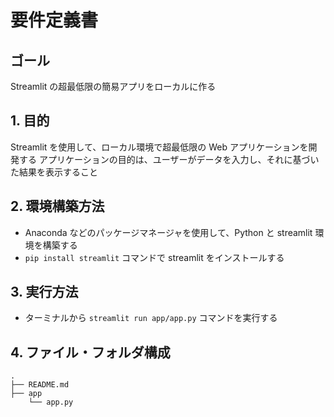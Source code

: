# 要件定義書

## ゴール
Streamlit の超最低限の簡易アプリをローカルに作る

## 1. 目的
Streamlit を使用して、ローカル環境で超最低限の Web アプリケーションを開発する
アプリケーションの目的は、ユーザーがデータを入力し、それに基づいた結果を表示すること

## 2. 環境構築方法
- Anaconda などのパッケージマネージャを使用して、Python と streamlit 環境を構築する
- `pip install streamlit` コマンドで streamlit をインストールする

## 3. 実行方法
- ターミナルから `streamlit run app/app.py` コマンドを実行する

## 4. ファイル・フォルダ構成
```
.
├── README.md
├── app
    └── app.py
```